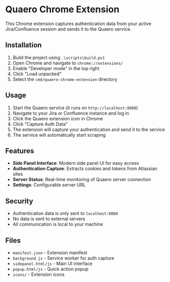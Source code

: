 # Quaero Chrome Extension

This Chrome extension captures authentication data from your active Jira/Confluence session and sends it to the Quaero service.

## Installation

1. Build the project using `.\scripts\build.ps1`
2. Open Chrome and navigate to `chrome://extensions/`
3. Enable "Developer mode" in the top right
4. Click "Load unpacked"
5. Select the `cmd/quaero-chrome-extension` directory

## Usage

1. Start the Quaero service (it runs on `http://localhost:8080`)
2. Navigate to your Jira or Confluence instance and log in
3. Click the Quaero extension icon in Chrome
4. Click "Capture Auth Data"
5. The extension will capture your authentication and send it to the service
6. The service will automatically start scraping

## Features

- **Side Panel Interface**: Modern side panel UI for easy access
- **Authentication Capture**: Extracts cookies and tokens from Atlassian sites
- **Server Status**: Real-time monitoring of Quaero server connection
- **Settings**: Configurable server URL

## Security

- Authentication data is only sent to `localhost:8080`
- No data is sent to external servers
- All communication is local to your machine

## Files

- `manifest.json` - Extension manifest
- `background.js` - Service worker for auth capture
- `sidepanel.html/js` - Main UI interface
- `popup.html/js` - Quick action popup
- `icons/` - Extension icons
